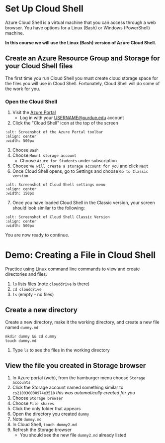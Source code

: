 # Set Up Cloud Shell
Azure Cloud Shell is a virtual machine that you can access through a web browser. You have options for a Linux (Bash) or Windows (PowerShell) machine.

**In this course we will use the Linux (Bash) version of Azure Cloud Shell.**

## Create an Azure Resource Group and Storage for your Cloud Shell files
The first time you run Cloud Shell you must create cloud storage space for the files you will use in Cloud Shell. Fortunately, Cloud Shell will do some of the work for you.

### Open the Cloud Shell
1. Visit the [Azure Portal](https://portal.azure.com)
    * Log in with your USERNAME@purdue.edu account
2. Click the "Cloud Shell" icon at the top of the screen

```{image} images/cloud_shell.png
:alt: Screenshot of the Azure Portal toolbar
:align: center
:width: 500px
```

3. Choose `Bash`
4. Choose `Mount storage account`
    * Choose `Azure for Students` under subscription
5. Choose `We will create a storage account for you` and click `Next`
6. Once Cloud Shell opens, go to Settings and choose `Go to Classic version`
```{image} images/cloud_shell_settings.png
:alt: Screenshot of Cloud Shell settings menu
:align: center
:width: 150px
```
7. Once you have loaded Cloud Shell in the Classic version, your screen should look similar to the following:
```{image} images/cloud_shell_classic_version.png
:alt: Screenshot of Cloud Shell Classic Version
:align: center
:width: 500px
```

You are now ready to continue.

# Demo: Creating a File in Cloud Shell

Practice using Linux command line commands to view and create directories and files.

1. `ls` lists files (note `clouddrive` is there)
2. `cd clouddrive`
3. `ls` (empty - no files)

## Create a new directory

Create a new directory, make it the working directory, and create a new file named `dummy.md`

```
mkdir dummy && cd dummy
touch dummy.md
```

1. Type `ls` to see the files in the working directory

## View the file you created in Storage browser
1. In Azure portal (web), from the hamburger menu choose `Storage accounts`
2. Click the Storage account named something similar to `cs210030000974e3518` *this was automatically created for you*
3. Choose `Storage browser`
4. Choose `File shares`
5. Click the only folder that appears
6. Open the directory you created `dummy`
7. Note `dummy.md`
8. In Cloud Shell, `touch dummy2.md`
9. Refresh the Storage browser
    * You should see the new file `dummy2.md` already listed